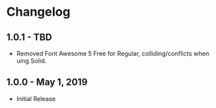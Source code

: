 # Changelog

## 1.0.1 - TBD
- Removed Font Awesome 5 Free for Regular, colliding/conflicts when uing Solid.

## 1.0.0 - May 1, 2019
- Initial Release
